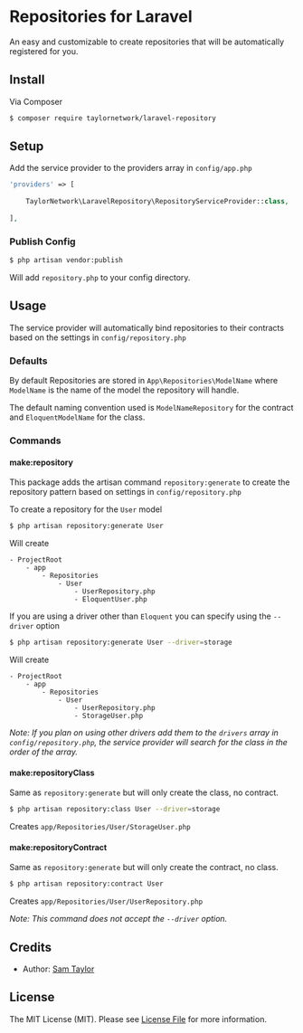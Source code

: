 # Repositories for Laravel

An easy and customizable to create repositories that will be automatically registered for you.

## Install

Via Composer

``` bash
$ composer require taylornetwork/laravel-repository
```

## Setup

Add the service provider to the providers array in `config/app.php`

``` php
'providers' => [
	
	TaylorNetwork\LaravelRepository\RepositoryServiceProvider::class,
	
],
```

### Publish Config

``` bash
$ php artisan vendor:publish
```

Will add `repository.php` to your config directory.

## Usage

The service provider will automatically bind repositories to their contracts based on the settings in `config/repository.php` 

### Defaults

By default Repositories are stored in `App\Repositories\ModelName` where `ModelName` is the name of the model the repository will handle.

The default naming convention used is `ModelNameRepository` for the contract and `EloquentModelName` for the class. 

### Commands

#### make:repository

This package adds the artisan command `repository:generate` to create the repository pattern based on settings in `config/repository.php`

To create a repository for the `User` model

``` bash
$ php artisan repository:generate User
```

Will create

```
- ProjectRoot
	- app
		- Repositories
			- User
				- UserRepository.php
				- EloquentUser.php

```

If you are using a driver other than `Eloquent` you can specify using the `--driver` option

``` bash
$ php artisan repository:generate User --driver=storage
```
Will create

```
- ProjectRoot
	- app
		- Repositories
			- User
				- UserRepository.php
				- StorageUser.php

```

*Note: If you plan on using other drivers add them to the `drivers` array in `config/repository.php`, the service provider will search for the class in the order of the array.*

#### make:repositoryClass

Same as `repository:generate` but will only create the class, no contract.

``` bash
$ php artisan repository:class User --driver=storage
```

Creates `app/Repositories/User/StorageUser.php`

#### make:repositoryContract

Same as `repository:generate` but will only create the contract, no class. 

``` bash
$ php artisan repository:contract User 
```

Creates `app/Repositories/User/UserRepository.php`

*Note: This command does not accept the `--driver` option.*

## Credits

- Author: [Sam Taylor][link-author]

## License

The MIT License (MIT). Please see [License File](LICENSE.md) for more information.

[link-author]: https://github.com/taylornetwork
